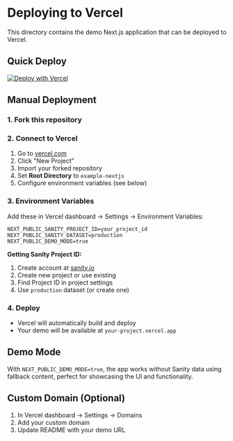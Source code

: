 # Deploying to Vercel

This directory contains the demo Next.js application that can be deployed to Vercel.

## Quick Deploy

[![Deploy with Vercel](https://vercel.com/button)](https://vercel.com/new/clone?repository-url=https%3A%2F%2Fgithub.com%2FAhmed-KHI%2Fsanity-starter-kit&project-name=sanity-ecommerce-demo&repository-name=sanity-ecommerce-demo&demo-title=Sanity%20E-Commerce%20Demo&demo-description=A%20demo%20e-commerce%20site%20built%20with%20Sanity%20and%20Next.js&demo-url=https%3A%2F%2Fsanity-ecommerce-demo.vercel.app&demo-image=https%3A%2F%2Fraw.githubusercontent.com%2FAhmed-KHI%2Fsanity-starter-kit%2Fmain%2Fdocs%2Fdemo-screenshot.png&root-directory=example-nextjs)

## Manual Deployment

### 1. Fork this repository

### 2. Connect to Vercel
1. Go to [vercel.com](https://vercel.com)
2. Click "New Project"  
3. Import your forked repository
4. Set **Root Directory** to `example-nextjs`
5. Configure environment variables (see below)

### 3. Environment Variables
Add these in Vercel dashboard → Settings → Environment Variables:

```
NEXT_PUBLIC_SANITY_PROJECT_ID=your_project_id
NEXT_PUBLIC_SANITY_DATASET=production
NEXT_PUBLIC_DEMO_MODE=true
```

**Getting Sanity Project ID:**
1. Create account at [sanity.io](https://sanity.io)
2. Create new project or use existing
3. Find Project ID in project settings
4. Use `production` dataset (or create one)

### 4. Deploy
- Vercel will automatically build and deploy
- Your demo will be available at `your-project.vercel.app`

## Demo Mode
With `NEXT_PUBLIC_DEMO_MODE=true`, the app works without Sanity data using fallback content, perfect for showcasing the UI and functionality.

## Custom Domain (Optional)
1. In Vercel dashboard → Settings → Domains
2. Add your custom domain
3. Update README with your demo URL